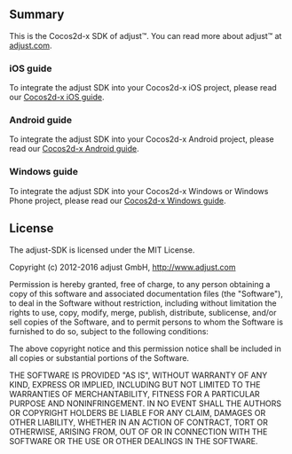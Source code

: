 ## Summary

This is the Cocos2d-x SDK of adjust™. You can read more about adjust™ at
[adjust.com].

### iOS guide

To integrate the adjust SDK into your Cocos2d-x iOS project, please read our [Cocos2d-x iOS guide][cocos2dx_ios].

### Android guide

To integrate the adjust SDK into your Cocos2d-x Android project, please read our [Cocos2d-x Android guide][cocos2dx_android].

### Windows guide

To integrate the adjust SDK into your Cocos2d-x Windows or Windows Phone project, please read our [Cocos2d-x Windows guide][cocos2dx_windows].

[adjust.com]: http://adjust.com
[cocos2dx_ios]: https://github.com/adjust/cocos2dx_sdk/blob/master/doc/ios/ios.md
[cocos2dx_android]: https://github.com/adjust/cocos2dx_sdk/blob/master/doc/android/android.md
[cocos2dx_windows]: https://github.com/adjust/cocos2dx_sdk/blob/master/doc/windows/windows.md

## License

The adjust-SDK is licensed under the MIT License.

Copyright (c) 2012-2016 adjust GmbH,
http://www.adjust.com

Permission is hereby granted, free of charge, to any person obtaining a copy of
this software and associated documentation files (the "Software"), to deal in
the Software without restriction, including without limitation the rights to
use, copy, modify, merge, publish, distribute, sublicense, and/or sell copies
of the Software, and to permit persons to whom the Software is furnished to do
so, subject to the following conditions:

The above copyright notice and this permission notice shall be included in all
copies or substantial portions of the Software.

THE SOFTWARE IS PROVIDED "AS IS", WITHOUT WARRANTY OF ANY KIND, EXPRESS OR
IMPLIED, INCLUDING BUT NOT LIMITED TO THE WARRANTIES OF MERCHANTABILITY,
FITNESS FOR A PARTICULAR PURPOSE AND NONINFRINGEMENT. IN NO EVENT SHALL THE
AUTHORS OR COPYRIGHT HOLDERS BE LIABLE FOR ANY CLAIM, DAMAGES OR OTHER
LIABILITY, WHETHER IN AN ACTION OF CONTRACT, TORT OR OTHERWISE, ARISING FROM,
OUT OF OR IN CONNECTION WITH THE SOFTWARE OR THE USE OR OTHER DEALINGS IN THE
SOFTWARE.
